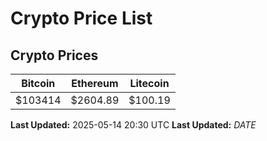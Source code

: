# Crypto Price List

## Crypto Prices
| Bitcoin | Ethereum | Litecoin |
| ------- | -------- | -------- |
| $103414 | $2604.89 | $100.19 |
**Last Updated:** 2025-05-14 20:30 UTC
**Last Updated:** $DATE$
